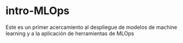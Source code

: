 # intro-MLOps
Este es un primer acercamiento al despliegue de modelos de machine learning y a la aplicación de herramientas de MLOps
